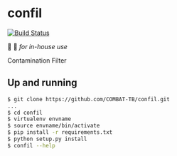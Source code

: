# confil

[![Build Status](https://travis-ci.org/COMBAT-TB/confil.svg?branch=master)](https://travis-ci.org/COMBAT-TB/confil)

:no_entry_sign: :construction: _for in-house use_

Contamination Filter

## Up and running

```sh
$ git clone https://github.com/COMBAT-TB/confil.git
...
$ cd confil
$ virtualenv envname
$ source envname/bin/activate
$ pip install -r requirements.txt
$ python setup.py install
$ confil --help
```
